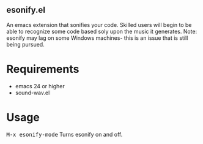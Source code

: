 ## esonify.el
An emacs extension that sonifies your code. Skilled users will begin to be able to recognize some code based soly upon the music it generates.
Note: esonify may lag on some Windows machines- this is an issue that is still being pursued.
# Requirements
- emacs 24 or higher
- sound-wav.el
# Usage
<kbd>M-x esonify-mode</kbd>
Turns esonify on and off.
